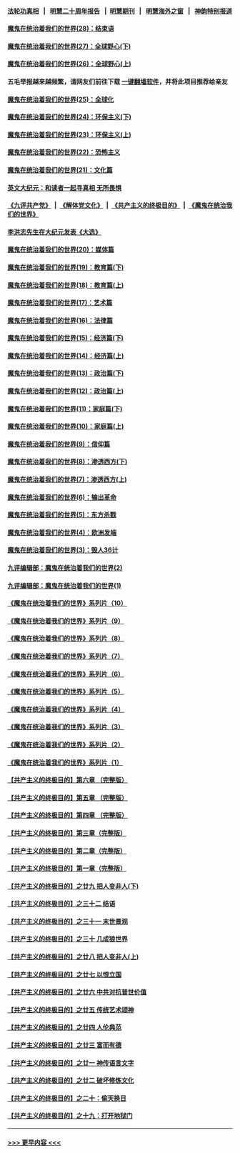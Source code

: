 #### [法轮功真相](https://github.com/gfw-breaker/truth/blob/master/README.md?t=0) &nbsp;&nbsp;|&nbsp;&nbsp; [明慧二十周年报告](https://github.com/gfw-breaker/mh-reports/blob/master/README.md?t=0) &nbsp;&nbsp;|&nbsp;&nbsp;[明慧期刊](https://github.com/gfw-breaker/mh-qikan) &nbsp;&nbsp;|&nbsp;&nbsp; [明慧海外之窗](https://github.com/gfw-breaker/mh-news/blob/master/README.md?t=0) &nbsp;&nbsp;|&nbsp;&nbsp; [神韵特别报道](https://github.com/gfw-breaker/mh-news/blob/master/shenyun.md?t=0)
#### [魔鬼在统治着我们的世界(28)：结束语](../pages/nsc422/n10936246.md?t=07071802) 
#### [魔鬼在统治着我们的世界(27)：全球野心(下)](../pages/nsc422/n10928319.md?t=07071802) 
#### [魔鬼在统治着我们的世界(26)：全球野心(上)](../pages/nsc422/n10900318.md?t=07071802) 
#### 五毛举报越来越频繁，请网友们前往下载 [一键翻墙软件](https://github.com/gfw-breaker/ssr-accounts)，并将此项目推荐给亲友
#### [魔鬼在统治着我们的世界(25)：全球化](../pages/nsc422/n10788205.md?t=07071802) 
#### [魔鬼在统治着我们的世界(24)：环保主义(下)](../pages/nsc422/n10695307.md?t=07071802) 
#### [魔鬼在统治着我们的世界(23)：环保主义(上)](../pages/nsc422/n10688613.md?t=07071802) 
#### [魔鬼在统治着我们的世界(22)：恐怖主义](../pages/nsc422/n10614727.md?t=07071802) 
#### [魔鬼在统治着我们的世界(21)：文化篇](../pages/nsc422/n10597706.md?t=07071802) 
#### [英文大纪元：和读者一起寻真相 无所畏惧](../pages/nsc422/n12542027.md?t=07071802) 
#### [《九评共产党》](https://github.com/begood0513/9ping.md/blob/master/README.md) &nbsp;|&nbsp; [《解体党文化》](../../../../jtdwh.md/blob/master/README.md)  &nbsp;|&nbsp; [《共产主义的终极目的》](../../../../gczydzjmd.md/blob/master/README.md) &nbsp;|&nbsp; [《魔鬼在统治我们的世界》](../../../../mgztzwmdsj.md/blob/master/README.md) 
#### [李洪志先生在大纪元发表《大选》](../pages/nsc422/n12534746.md?t=07071802) 
#### [魔鬼在统治着我们的世界(20)：媒体篇](../pages/nsc422/n10586579.md?t=07071802) 
#### [魔鬼在统治着我们的世界(19)：教育篇(下)](../pages/nsc422/n10564808.md?t=07071802) 
#### [魔鬼在统治着我们的世界(18)：教育篇(上)](../pages/nsc422/n10526970.md?t=07071802) 
#### [魔鬼在统治着我们的世界(17)：艺术篇](../pages/nsc422/n10499093.md?t=07071802) 
#### [魔鬼在统治着我们的世界(16)：法律篇](../pages/nsc422/n10485969.md?t=07071802) 
#### [魔鬼在统治着我们的世界(15)：经济篇(下)](../pages/nsc422/n10469975.md?t=07071802) 
#### [魔鬼在统治着我们的世界(14)：经济篇(上)](../pages/nsc422/n10457370.md?t=07071802) 
#### [魔鬼在统治着我们的世界(13)：政治篇(下)](../pages/nsc422/n10448270.md?t=07071802) 
#### [魔鬼在统治着我们的世界(12)：政治篇(上)](../pages/nsc422/n10444576.md?t=07071802) 
#### [魔鬼在统治着我们的世界(11)：家庭篇(下)](../pages/nsc422/n10440961.md?t=07071802) 
#### [魔鬼在统治着我们的世界(10)：家庭篇(上)](../pages/nsc422/n10435448.md?t=07071802) 
#### [魔鬼在统治着我们的世界(9)：信仰篇](../pages/nsc422/n10432159.md?t=07071802) 
#### [魔鬼在统治着我们的世界(8)：渗透西方(下)](../pages/nsc422/n10429603.md?t=07071802) 
#### [魔鬼在统治着我们的世界(7)：渗透西方(上)](../pages/nsc422/n10426013.md?t=07071802) 
#### [魔鬼在统治着我们的世界(6)：输出革命](../pages/nsc422/n10421536.md?t=07071802) 
#### [魔鬼在统治着我们的世界(5)：东方杀戮](../pages/nsc422/n10417707.md?t=07071802) 
#### [魔鬼在统治着我们的世界(4)：欧洲发端](../pages/nsc422/n10414890.md?t=07071802) 
#### [魔鬼在统治着我们的世界(3)：毁人36计](../pages/nsc422/n10411583.md?t=07071802) 
#### [九评编辑部：魔鬼在统治着我们的世界(2)](../pages/nsc422/n10410036.md?t=07071802) 
#### [九评编辑部：魔鬼在统治着我们的世界(1)](../pages/nsc422/n10406825.md?t=07071802) 
#### [《魔鬼在统治着我们的世界》系列片（10）](../pages/nsc422/n12292670.md?t=07071802) 
#### [《魔鬼在统治着我们的世界》系列片（9）](../pages/nsc422/n12290859.md?t=07071802) 
#### [《魔鬼在统治着我们的世界》系列片（8）](../pages/nsc422/n12287445.md?t=07071802) 
#### [《魔鬼在统治着我们的世界》系列片（7）](../pages/nsc422/n12283425.md?t=07071802) 
#### [《魔鬼在统治着我们的世界》系列片（6）](../pages/nsc422/n12282314.md?t=07071802) 
#### [《魔鬼在统治着我们的世界》系列片（5）](../pages/nsc422/n12281419.md?t=07071802) 
#### [《魔鬼在统治着我们的世界》系列片（4）](../pages/nsc422/n12274024.md?t=07071802) 
#### [《魔鬼在统治着我们的世界》系列片（3）](../pages/nsc422/n12271322.md?t=07071802) 
#### [《魔鬼在统治着我们的世界》系列片（2）](../pages/nsc422/n12269049.md?t=07071802) 
#### [《魔鬼在统治着我们的世界》系列片（1）](../pages/nsc422/n12267575.md?t=07071802) 
#### [【共产主义的终极目的】第六章 （完整版）](../pages/nsc422/n11428913.md?t=07071802) 
#### [【共产主义的终极目的】第五章 （完整版）](../pages/nsc422/n11428912.md?t=07071802) 
#### [【共产主义的终极目的】第四章 （完整版）](../pages/nsc422/n11428907.md?t=07071802) 
#### [【共产主义的终极目的】第三章（完整版）](../pages/nsc422/n11428848.md?t=07071802) 
#### [【共产主义的终极目的】第二章（完整版）](../pages/nsc422/n11428831.md?t=07071802) 
#### [【共产主义的终极目的】第一章（完整版）](../pages/nsc422/n11417651.md?t=07071802) 
#### [【共产主义的终极目的】之廿九 把人变非人(下)](../pages/nsc422/n11344140.md?t=07071802) 
#### [【共产主义的终极目的】之三十二 结语](../pages/nsc422/n11360535.md?t=07071802) 
#### [【共产主义的终极目的】之三十一 末世景观](../pages/nsc422/n11351129.md?t=07071802) 
#### [【共产主义的终极目的】之三十 几成狼世界](../pages/nsc422/n11348280.md?t=07071802) 
#### [【共产主义的终极目的】之廿八 把人变非人(上)](../pages/nsc422/n11340492.md?t=07071802) 
#### [【共产主义的终极目的】之廿七 以恨立国](../pages/nsc422/n11336944.md?t=07071802) 
#### [【共产主义的终极目的】之廿六 中共对抗普世价值](../pages/nsc422/n11324785.md?t=07071802) 
#### [【共产主义的终极目的】之廿五 传统艺术颂神](../pages/nsc422/n11296396.md?t=07071802) 
#### [【共产主义的终极目的】之廿四 人伦典范](../pages/nsc422/n11296397.md?t=07071802) 
#### [【共产主义的终极目的】之廿三 富而有德](../pages/nsc422/n11283598.md?t=07071802) 
#### [【共产主义的终极目的】之廿一 神传语言文字](../pages/nsc422/n11263265.md?t=07071802) 
#### [【共产主义的终极目的】之廿二 破坏修炼文化](../pages/nsc422/n11245728.md?t=07071802) 
#### [【共产主义的终极目的】之二十：偷天换日](../pages/nsc422/n11238846.md?t=07071802) 
#### [【共产主义的终极目的】之十九：打开地狱门](../pages/nsc422/n11206376.md?t=07071802) 

----
#### [ >>> 更早内容 <<< ](../indexes/nsc422-earlier.md)
